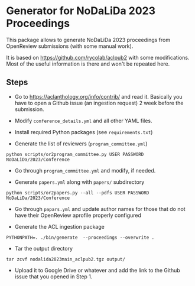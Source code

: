# Generator for NoDaLiDa 2023 Proceedings 

This package allows to generate NoDaLiDa 2023 proceedings from OpenReview submissions (with some manual work).

It is based on https://github.com/rycolab/aclpub2 with some modifications. Most of the useful information is there and won't be repeated here.

## Steps

* Go to https://aclanthology.org/info/contrib/ and read it. Basically you have to open a Github issue (an ingestion request) 2 week before the submission.

* Modify `conference_details.yml` and all other YAML files.

* Install required Python packages (see `requirements.txt`)

* Generate the list of reviewers (`program_committee.yml`)

```    
python scripts/or2program_committee.py USER PASSWORD NoDaLiDa/2023/Conference
```
   
* Go through `program_committee.yml` and modify, if needed.

* Generate `papers.yml` along with `papers/` subdirectory

```   
python scripts/or2papers.py --all --pdfs USER PASSWORD NoDaLiDa/2023/Conference
```

* Go through `papars.yml` and update author names for those that do not have their OpenReview aprofile properly configured

* Generate the ACL ingestion package

```
PYTHONPATH=. ./bin/generate  --proceedings --overwrite .
```
 
* Tar the output directory

```
tar zcvf nodalida2023main_aclpub2.tgz output/
```
 
* Upload it to Google Drive or whatever and add the link to the Github issue that you opened in Step 1.
